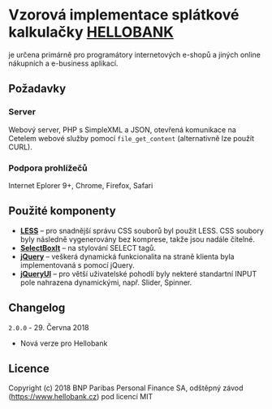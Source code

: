 # Vzorová implementace splátkové kalkulačky [HELLOBANK](https://www.hellobank.cz)

je určena primárně pro programátory internetových e-shopů a jiných online nákupních a e-business aplikací.

## Požadavky

### Server
Webový server, PHP s SimpleXML a JSON, otevřená komunikace na Cetelem webové služby pomocí `file_get_content` (alternativně lze použít CURL).

### Podpora prohlížečů
Internet Eplorer 9+, Chrome, Firefox, Safari

## Použité komponenty
* [**LESS**](http://lesscss.org) – pro snadnější správu CSS souborů byl použit LESS. CSS soubory byly následně vygenerovány bez komprese, takže jsou nadále čitelné.
* [**SelectBoxIt**](http://gregfranko.com/jquery.selectBoxIt.js/) – na stylování SELECT tagů. 
* [**jQuery**](http://jquery.com) – veškerá dynamická funkcionalita na straně klienta byla implementovaná s pomocí jQuery.
* [**jQueryUI**](https://jqueryui.com) – pro větší uživatelské pohodlí byly nekteré standartní INPUT pole nahrazena dynamickými, např. Slider, Spinner.



## Changelog

`2.0.0` - 29. Června 2018

* Nová verze pro Hellobank

## Licence
Copyright (c) 2018 BNP Paribas Personal Finance SA, odštěpný závod (https://www.hellobank.cz) pod licencí MIT